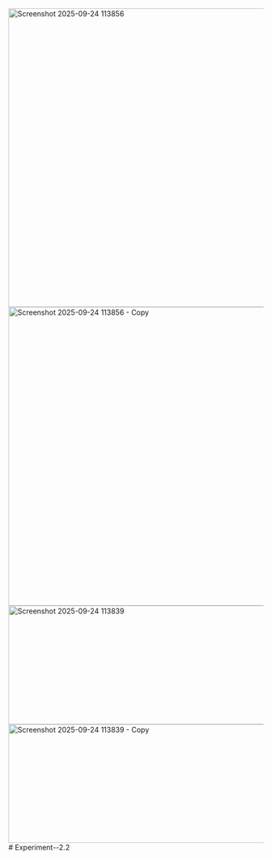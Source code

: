 <img width="846" height="589" alt="Screenshot 2025-09-24 113856" src="https://github.com/user-attachments/assets/b1286f6e-d930-4965-a0db-712b4cd69820" />
<img width="846" height="589" alt="Screenshot 2025-09-24 113856 - Copy" src="https://github.com/user-attachments/assets/755adf21-7feb-406a-b345-020cbf4b353d" />
<img width="683" height="234" alt="Screenshot 2025-09-24 113839" src="https://github.com/user-attachments/assets/40b7fd6f-6824-4c9c-9ee4-de27668ddf69" />
<img width="683" height="234" alt="Screenshot 2025-09-24 113839 - Copy" src="https://github.com/user-attachments/assets/6b246a45-8d1f-4bcd-bcca-bbb30437bf71" />
# Experiment--2.2
